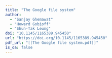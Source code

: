 ```yaml
---
title: "The Google file system"
author:
  - "Sanjay Ghemawat"
  - "Howard Gobioff"
  - "Shun-Tak Leung"
doi: "10.1145/1165389.945450"
url: "https://doi.org/10.1145/1165389.945450"
pdf_url: "[[The Google file system.pdf]]"
is_oa: false
---
```

